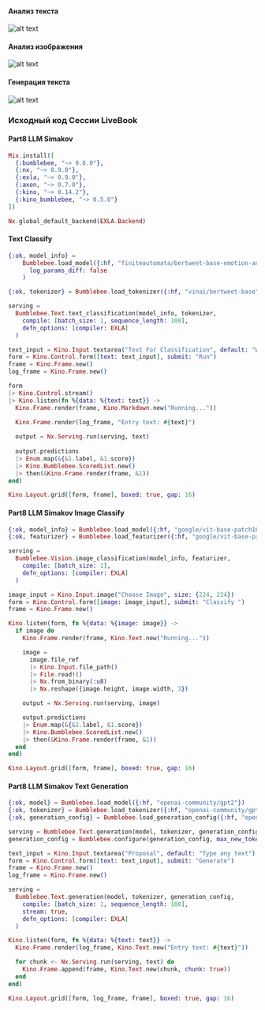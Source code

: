 
#### Анализ текста
![alt text](https://github.com/DartLock/ThinkNetica/blob/part8_llm/part8_llm/text_classify.png?raw=true)


#### Анализ изображения
![alt text](https://github.com/DartLock/ThinkNetica/blob/part8_llm/part8_llm/image_classify.png?raw=true)


#### Генерация текста
![alt text](https://github.com/DartLock/ThinkNetica/blob/part8_llm/part8_llm/text_generation.png?raw=true)

### Исходный код Сессии LiveBook
#### Part8 LLM Simakov

```elixir
Mix.install([
  {:bumblebee, "~> 0.6.0"},
  {:nx, "~> 0.9.0"},
  {:exla, "~> 0.9.0"},
  {:axon, "~> 0.7.0"},
  {:kino, "~> 0.14.2"},
  {:kino_bumblebee, "~> 0.5.0"}
])

Nx.global_default_backend(EXLA.Backend)
```

#### Text Classify

```elixir
{:ok, model_info} =
    Bumblebee.load_model({:hf, "finiteautomata/bertweet-base-emotion-analysis"},
      log_params_diff: false
    )

{:ok, tokenizer} = Bumblebee.load_tokenizer({:hf, "vinai/bertweet-base"})

serving =
  Bumblebee.Text.text_classification(model_info, tokenizer,
    compile: [batch_size: 1, sequence_length: 100],
    defn_options: [compiler: EXLA]
  )

text_input = Kino.Input.textarea("Text For Classification", default: "WoW!")
form = Kino.Control.form([text: text_input], submit: "Run")
frame = Kino.Frame.new()
log_frame = Kino.Frame.new()

form
|> Kino.Control.stream()
|> Kino.listen(fn %{data: %{text: text}} ->
  Kino.Frame.render(frame, Kino.Markdown.new("Running..."))

  Kino.Frame.render(log_frame, "Entry text: #{text}")
  
  output = Nx.Serving.run(serving, text)
  
  output.predictions
  |> Enum.map(&{&1.label, &1.score})
  |> Kino.Bumblebee.ScoredList.new()
  |> then(&Kino.Frame.render(frame, &1))
end)

Kino.Layout.grid([form, frame], boxed: true, gap: 16)
```

#### Part8 LLM Simakov Image Classify

```elixir
{:ok, model_info} = Bumblebee.load_model({:hf, "google/vit-base-patch16-224"})
{:ok, featurizer} = Bumblebee.load_featurizer({:hf, "google/vit-base-patch16-224"})

serving =
  Bumblebee.Vision.image_classification(model_info, featurizer,
    compile: [batch_size: 1],
    defn_options: [compiler: EXLA]
  )

image_input = Kino.Input.image("Choose Image", size: {224, 224})
form = Kino.Control.form([image: image_input], submit: "Classify ")
frame = Kino.Frame.new()

Kino.listen(form, fn %{data: %{image: image}} ->
  if image do
    Kino.Frame.render(frame, Kino.Text.new("Running..."))

    image =
      image.file_ref
      |> Kino.Input.file_path()
      |> File.read!()
      |> Nx.from_binary(:u8)
      |> Nx.reshape({image.height, image.width, 3})

    output = Nx.Serving.run(serving, image)

    output.predictions
    |> Enum.map(&{&1.label, &1.score})
    |> Kino.Bumblebee.ScoredList.new()
    |> then(&Kino.Frame.render(frame, &1))
  end
end)

Kino.Layout.grid([form, frame], boxed: true, gap: 16)
```

#### Part8 LLM Simakov Text Generation

```elixir
{:ok, model} = Bumblebee.load_model({:hf, "openai-community/gpt2"})
{:ok, tokenizer} = Bumblebee.load_tokenizer({:hf, "openai-community/gpt2"})
{:ok, generation_config} = Bumblebee.load_generation_config({:hf, "openai-community/gpt2"})

serving = Bumblebee.Text.generation(model, tokenizer, generation_config)
generation_config = Bumblebee.configure(generation_config, max_new_tokens: 100)

text_input = Kino.Input.textarea("Proposal", default: "Type any text")
form = Kino.Control.form([text: text_input], submit: "Generate")
frame = Kino.Frame.new()
log_frame = Kino.Frame.new()

serving =
  Bumblebee.Text.generation(model, tokenizer, generation_config,
    compile: [batch_size: 1, sequence_length: 100],
    stream: true,
    defn_options: [compiler: EXLA]
  )

Kino.listen(form, fn %{data: %{text: text}} ->
  Kino.Frame.render(log_frame, Kino.Text.new("Entry text: #{text}"))  

  for chunk <- Nx.Serving.run(serving, text) do
    Kino.Frame.append(frame, Kino.Text.new(chunk, chunk: true))
  end
end)

Kino.Layout.grid([form, log_frame, frame], boxed: true, gap: 16)
```
